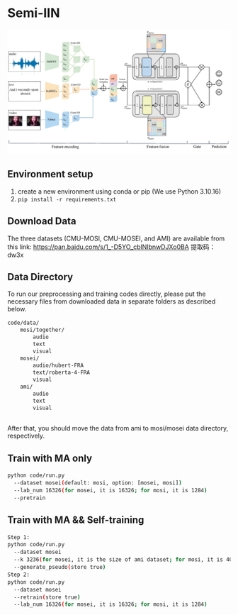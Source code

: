 # Semi-IIN
![pic-art-v2](./paper-pic/pic-art-v2.jpg)
## Environment setup

1. create a new environment using conda or pip (We use Python 3.10.16)
2. `pip install -r requirements.txt`

## Download Data

The three datasets (CMU-MOSI, CMU-MOSEI, and AMI) are available from this link: https://pan.baidu.com/s/1_-D5YO_cblNIbnwDJXo0BA 提取码：dw3x 

## Data Directory

To run our preprocessing and training codes directly, please put the necessary files from downloaded data in separate folders as described below.

```
code/data/
    mosi/together/
        audio
        text
        visual
    mosei/
        audio/hubert-FRA
        text/roberta-4-FRA
        visual
    ami/
        audio
        text
        visual
        
```

After that, you should move the data from ami to mosi/mosei data directory, respectively.

## Train with MA only

```bash
python code/run.py 
  --dataset mosei(default: mosi, option: [mosei, mosi]) 
  --lab_num 16326(for mosei, it is 16326; for mosi, it is 1284)
  --pretrain
```

## Train with MA && Self-training

```bash
Step 1:
python code/run.py
  --dataset mosei
  --k 3236(for mosei, it is the size of ami dataset; for mosi, it is 40)
  --generate_pseudo(store true)
Step 2: 
python code/run.py
  --dataset mosei 
  --retrain(store true) 
  --lab_num 16326(for mosei, it is 16326; for mosi, it is 1284)
```

